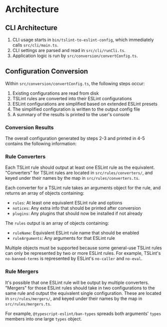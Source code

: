 # Architecture

## CLI Architecture

1.  CLI usage starts in `bin/tslint-to-eslint-config`, which immediately calls `src/cli/main.ts`.
2.  CLI settings are parsed and read in `src/cli/runCli.ts`.
3.  Application logic is run by `src/conversion/convertConfig.ts`.

## Configuration Conversion

Within `src/conversion/convertConfig.ts`, the following steps occur:

1. Existing configurations are read from disk
2. TSLint rules are converted into their ESLint configurations
3. ESLint configurations are simplified based on extended ESLint presets
4. The simplified configuration is written to the output config file
5. A summary of the results is printed to the user's console

### Conversion Results

The overall configuration generated by steps 2-3 and printed in 4-5 contains the following information:

### Rule Converters

Each TSLint rule should output at least one ESLint rule as the equivalent.
"Converters" for TSLint rules are located in `src/rules/converters/`, and keyed under their names by the map in `src/rules/converters.ts`.

Each converter for a TSLint rule takes an arguments object for the rule, and returns an array of objects containing:

-   `rules`: At least one equivalent ESLint rule and options
-   `notices`: Any extra info that should be printed after conversion
-   `plugins`: Any plugins that should now be installed if not already

The `rules` output is an array of objects containing:

-   `ruleName`: Equivalent ESLint rule name that should be enabled
-   `ruleArguments`: Any arguments for that ESLint rule

Multiple objects must be supported because some general-use TSLint rules can only be represented by two or more ESLint rules.
For example, TSLint's `no-banned-terms` is represented by ESLint's `no-caller` and `no-eval`.

### Rule Mergers

It's possible that one ESLint rule will be output by multiple converters.
"Mergers" for those ESLint rules should take in two configurations to the same rule and output the equivalent single configuration.
These are located in `src/rules/mergers/`, and keyed under their names by the map in `src/rules/mergers.ts`.

For example, `@typescript-eslint/ban-types` spreads both arguments' `types` members into one large `types` object.
